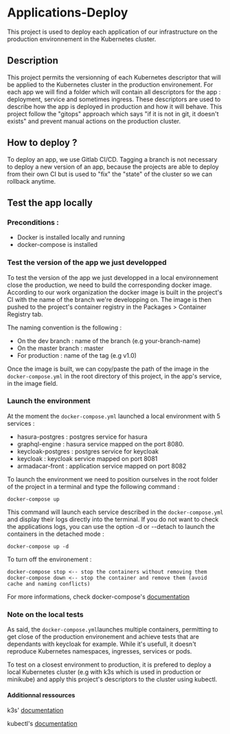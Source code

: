 # Applications-Deploy

This project is used to deploy each application of our infrastructure on the production environnement in the Kubernetes cluster.

## Description

This project permits the versionning of each Kubernetes descriptor that will be applied to the Kubernetes cluster in the production environement.
For each app we will find a folder which will contain all descriptors for the app : deployment, service and sometimes ingress. These descriptors are used to describe how the app is deployed in production and how it will behave.
This project follow the "gitops" approach which says "if it is not in git, it doesn't exists" and prevent manual actions on the production cluster.

## How to deploy ?

To deploy an app, we use Gitlab CI/CD. 
Tagging a branch is not necessary to deploy a new version of an app, because the projects are able to deploy from their own CI but is used to "fix" the "state" of the cluster so we can rollback anytime.

## Test the app locally

### Preconditions :

* Docker is installed locally and running
* docker-compose is installed

### Test the version of the app we just developped

To test the version of the  app we just developped in a local environnement close the production, we need to build the corresponding docker image. According to our work organization the docker image is built in the project's CI with the name of the branch we're developping on. The image is then pushed to the project's container registry in the Packages > Container Registry tab.

The naming convention is the following :

* On the dev branch : name of the branch (e.g your-branch-name)
* On the master branch : master
* For production : name of the tag (e.g v1.0)

Once the image is built, we can copy/paste the path of the image in the `docker-compose.yml` in the root directory of this project, in the app's service, in the image field.

### Launch the environment

At the moment the `docker-compose.yml` launched a local environment with 5 services :

* hasura-postgres : postgres service for hasura
* graphql-engine : hasura service mapped on the port 8080. 
* keycloak-postgres : postgres service for keycloak
* keycloak : keycloak service mapped on port 8081 
* armadacar-front : application service mapped on port 8082

To launch the environment we need to position ourselves in the root folder of the project in a terminal and type the following command :
```
docker-compose up
```
This command will launch each service described in the `docker-compose.yml` and display their logs directly into the terminal.
If you do not want to check the applications logs, you can use the option -d or --detach to launch the containers in the detached mode :
```
docker-compose up -d
```
To turn off the environement :
```
docker-compose stop <-- stop the containers without removing them
docker-compose down <-- stop the container and remove them (avoid cache and naming conflicts)
```

For more informations, check docker-compose's [documentation](https://docs.docker.com/compose/)

### Note on the local tests

As said, the `docker-compose.yml`launches multiple containers, permitting to get close of the production environement and achieve tests that are dependants with keycloak for example. While it's usefull, it doesn't reproduce Kubernetes namespaces, ingresses, services or pods.

To test on a closest environment to production, it is prefered to deploy a local Kubernetes cluster (e.g with k3s which is used in production or minikube) and apply this project's descriptors to the cluster using kubectl.

#### Additionnal ressources

k3s' [documentation](https://rancher.com/docs/k3s/latest/en/)

kubectl's [documentation](https://kubernetes.io/fr/docs/reference/kubectl/overview/)